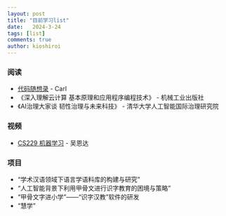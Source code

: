 ```yaml
---
layout: post
title: "目前学习list"
date:   2024-3-24
tags: [list]
comments: true
author: kioshiroi
---
```

### 阅读
- [代码随想录](https://www.programmercarl.com/) - Carl
- 《深入理解云计算 基本原理和应用程序编程技术》 - 机械工业出版社
- 《AI治理大家谈 韧性治理与未来科技》 - 清华大学人工智能国际治理研究院


### 视频
- [CS229 机器学习](https://www.bilibili.com/video/BV1JE411w7Ub/?vd_source=df4c297395886e972e6f37ffc786838e) - 吴恩达




### 项目
- “学术汉语领域下语言学语料库的构建与研究”
- “人工智能背景下利用甲骨文进行识字教育的困境与策略”
- “甲骨文字进小学”——“识字汉教”软件的研发
- “慧学”